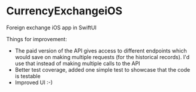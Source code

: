 # CurrencyExchangeiOS
Foreign exchange iOS app in SwiftUI

Things for improvement:
- The paid version of the API gives access to different endpoints which would save on making multiple requests (for the historical records). I'd use that instead of making multiple calls to the API
- Better test coverage, added one simple test to showcase that the code is testable
- Improved UI :-)
